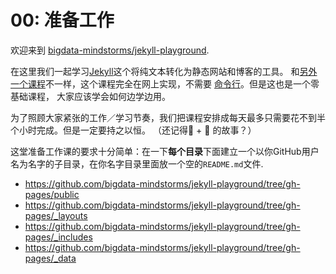 # 00: 准备工作

欢迎来到 [bigdata-mindstorms/jekyll-playground](https://github.com/bigdata-mindstorms/jekyll-playground). 

在这里我们一起学习[Jekyll](http://jekyll.bootcss.com/)这个将纯文本转化为静态网站和博客的工具。
和[另外一个课程](https://github.com/bigdata-mindstorms/node-playground)不一样，这个课程完全在网上实现，不需要
[命令行](https://github.com/bigdata-mindstorms/node-playground/tree/gh-pages/lessons/00)。但是这也是一个零基础课程，
大家应该学会如何边学边用。

为了照顾大家紧张的工作／学习节奏，我们把课程安排成每天最多只需要花不到半个小时完成。但是一定要持之以恒。
（还记得:rabbit: + :turtle: 的故事？）

这堂准备工作课的要求十分简单：在一下**每个目录**下面建立一个以你GitHub用户名为名字的子目录，在你名字目录里面放一个空的`README.md`文件.

- https://github.com/bigdata-mindstorms/jekyll-playground/tree/gh-pages/public
- https://github.com/bigdata-mindstorms/jekyll-playground/tree/gh-pages/_layouts
- https://github.com/bigdata-mindstorms/jekyll-playground/tree/gh-pages/_includes
- https://github.com/bigdata-mindstorms/jekyll-playground/tree/gh-pages/_data

